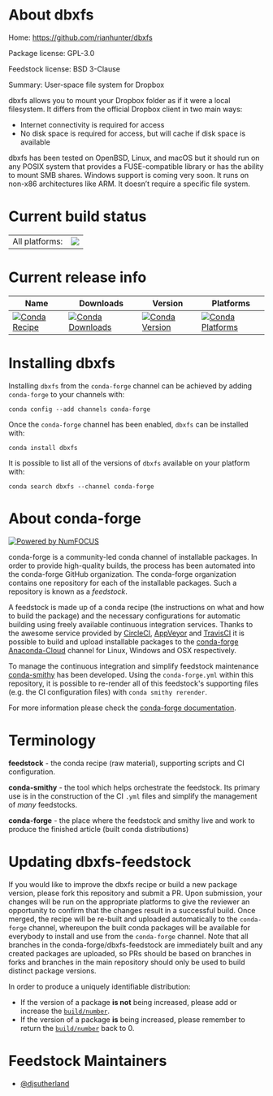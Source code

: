 About dbxfs
===========

Home: https://github.com/rianhunter/dbxfs

Package license: GPL-3.0

Feedstock license: BSD 3-Clause

Summary: User-space file system for Dropbox

dbxfs allows you to mount your Dropbox folder as if it were a local
filesystem. It differs from the official Dropbox client in two main ways:

- Internet connectivity is required for access
- No disk space is required for access, but will cache if disk space is
  available

dbxfs has been tested on OpenBSD, Linux, and macOS but it should run on
any POSIX system that provides a FUSE-compatible library or has the ability
to mount SMB shares. Windows support is coming very soon. It runs on
non-x86 architectures like ARM. It doesn’t require a specific file system.


Current build status
====================


<table><tr><td>All platforms:</td>
    <td>
      <a href="https://dev.azure.com/conda-forge/feedstock-builds/_build/latest?definitionId=5559&branchName=master">
        <img src="https://dev.azure.com/conda-forge/feedstock-builds/_apis/build/status/dbxfs-feedstock?branchName=master">
      </a>
    </td>
  </tr>
</table>

Current release info
====================

| Name | Downloads | Version | Platforms |
| --- | --- | --- | --- |
| [![Conda Recipe](https://img.shields.io/badge/recipe-dbxfs-green.svg)](https://anaconda.org/conda-forge/dbxfs) | [![Conda Downloads](https://img.shields.io/conda/dn/conda-forge/dbxfs.svg)](https://anaconda.org/conda-forge/dbxfs) | [![Conda Version](https://img.shields.io/conda/vn/conda-forge/dbxfs.svg)](https://anaconda.org/conda-forge/dbxfs) | [![Conda Platforms](https://img.shields.io/conda/pn/conda-forge/dbxfs.svg)](https://anaconda.org/conda-forge/dbxfs) |

Installing dbxfs
================

Installing `dbxfs` from the `conda-forge` channel can be achieved by adding `conda-forge` to your channels with:

```
conda config --add channels conda-forge
```

Once the `conda-forge` channel has been enabled, `dbxfs` can be installed with:

```
conda install dbxfs
```

It is possible to list all of the versions of `dbxfs` available on your platform with:

```
conda search dbxfs --channel conda-forge
```


About conda-forge
=================

[![Powered by NumFOCUS](https://img.shields.io/badge/powered%20by-NumFOCUS-orange.svg?style=flat&colorA=E1523D&colorB=007D8A)](http://numfocus.org)

conda-forge is a community-led conda channel of installable packages.
In order to provide high-quality builds, the process has been automated into the
conda-forge GitHub organization. The conda-forge organization contains one repository
for each of the installable packages. Such a repository is known as a *feedstock*.

A feedstock is made up of a conda recipe (the instructions on what and how to build
the package) and the necessary configurations for automatic building using freely
available continuous integration services. Thanks to the awesome service provided by
[CircleCI](https://circleci.com/), [AppVeyor](https://www.appveyor.com/)
and [TravisCI](https://travis-ci.com/) it is possible to build and upload installable
packages to the [conda-forge](https://anaconda.org/conda-forge)
[Anaconda-Cloud](https://anaconda.org/) channel for Linux, Windows and OSX respectively.

To manage the continuous integration and simplify feedstock maintenance
[conda-smithy](https://github.com/conda-forge/conda-smithy) has been developed.
Using the ``conda-forge.yml`` within this repository, it is possible to re-render all of
this feedstock's supporting files (e.g. the CI configuration files) with ``conda smithy rerender``.

For more information please check the [conda-forge documentation](https://conda-forge.org/docs/).

Terminology
===========

**feedstock** - the conda recipe (raw material), supporting scripts and CI configuration.

**conda-smithy** - the tool which helps orchestrate the feedstock.
                   Its primary use is in the construction of the CI ``.yml`` files
                   and simplify the management of *many* feedstocks.

**conda-forge** - the place where the feedstock and smithy live and work to
                  produce the finished article (built conda distributions)


Updating dbxfs-feedstock
========================

If you would like to improve the dbxfs recipe or build a new
package version, please fork this repository and submit a PR. Upon submission,
your changes will be run on the appropriate platforms to give the reviewer an
opportunity to confirm that the changes result in a successful build. Once
merged, the recipe will be re-built and uploaded automatically to the
`conda-forge` channel, whereupon the built conda packages will be available for
everybody to install and use from the `conda-forge` channel.
Note that all branches in the conda-forge/dbxfs-feedstock are
immediately built and any created packages are uploaded, so PRs should be based
on branches in forks and branches in the main repository should only be used to
build distinct package versions.

In order to produce a uniquely identifiable distribution:
 * If the version of a package **is not** being increased, please add or increase
   the [``build/number``](https://conda.io/docs/user-guide/tasks/build-packages/define-metadata.html#build-number-and-string).
 * If the version of a package **is** being increased, please remember to return
   the [``build/number``](https://conda.io/docs/user-guide/tasks/build-packages/define-metadata.html#build-number-and-string)
   back to 0.

Feedstock Maintainers
=====================

* [@djsutherland](https://github.com/djsutherland/)

